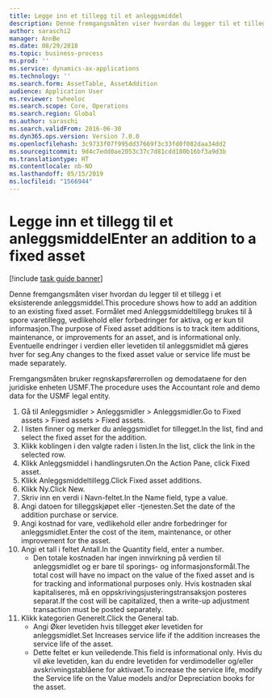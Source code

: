 ```yaml
---
title: Legge inn et tillegg til et anleggsmiddel
description: Denne fremgangsmåten viser hvordan du legger til et tillegg i et eksisterende anleggsmiddel.
author: saraschi2
manager: AnnBe
ms.date: 08/29/2018
ms.topic: business-process
ms.prod: ''
ms.service: dynamics-ax-applications
ms.technology: ''
ms.search.form: AssetTable, AssetAddition
audience: Application User
ms.reviewer: twheeloc
ms.search.scope: Core, Operations
ms.search.region: Global
ms.author: saraschi
ms.search.validFrom: 2016-06-30
ms.dyn365.ops.version: Version 7.0.0
ms.openlocfilehash: 3c9733f07f995dd37669f3c33fd0f082daa34dd2
ms.sourcegitcommit: 9d4c7edd0ae2053c37c7d81cdd180b16bf3a9d3b
ms.translationtype: HT
ms.contentlocale: nb-NO
ms.lasthandoff: 05/15/2019
ms.locfileid: "1566944"
---
```

# <a name="enter-an-addition-to-a-fixed-asset"></a><span data-ttu-id="55f19-103">Legge inn et tillegg til et anleggsmiddel</span><span class="sxs-lookup"><span data-stu-id="55f19-103">Enter an addition to a fixed asset</span></span>

[!include [task guide banner](../../includes/task-guide-banner.md)]

<span data-ttu-id="55f19-104">Denne fremgangsmåten viser hvordan du legger til et tillegg i et eksisterende anleggsmiddel.</span><span class="sxs-lookup"><span data-stu-id="55f19-104">This procedure shows how to add an addition to an existing fixed asset.</span></span> <span data-ttu-id="55f19-105">Formålet med Anleggsmiddeltillegg brukes til å spore varetillegg, vedlikehold eller forbedringer for aktiva, og er kun til informasjon.</span><span class="sxs-lookup"><span data-stu-id="55f19-105">The purpose of Fixed asset additions is to track item additions, maintenance, or improvements for an asset, and is informational only.</span></span> <span data-ttu-id="55f19-106">Eventuelle endringer i verdien eller levetiden til anleggsmidlet må gjøres hver for seg.</span><span class="sxs-lookup"><span data-stu-id="55f19-106">Any changes to the fixed asset value or service life must be made separately.</span></span>   



<span data-ttu-id="55f19-107">Fremgangsmåten bruker regnskapsførerrollen og demodataene for den juridiske enheten USMF.</span><span class="sxs-lookup"><span data-stu-id="55f19-107">The procedure uses the Accountant role and demo data for the USMF legal entity.</span></span>

1. <span data-ttu-id="55f19-108">Gå til Anleggsmidler > Anleggsmidler > Anleggsmidler.</span><span class="sxs-lookup"><span data-stu-id="55f19-108">Go to Fixed assets > Fixed assets > Fixed assets.</span></span>
2. <span data-ttu-id="55f19-109">I listen finner og merker du anleggsmidlet for tillegget.</span><span class="sxs-lookup"><span data-stu-id="55f19-109">In the list, find and select the fixed asset for the addition.</span></span>
3. <span data-ttu-id="55f19-110">Klikk koblingen i den valgte raden i listen.</span><span class="sxs-lookup"><span data-stu-id="55f19-110">In the list, click the link in the selected row.</span></span>
4. <span data-ttu-id="55f19-111">Klikk Anleggsmiddel i handlingsruten.</span><span class="sxs-lookup"><span data-stu-id="55f19-111">On the Action Pane, click Fixed asset.</span></span>
5. <span data-ttu-id="55f19-112">Klikk Anleggsmiddeltillegg.</span><span class="sxs-lookup"><span data-stu-id="55f19-112">Click Fixed asset additions.</span></span>
6. <span data-ttu-id="55f19-113">Klikk Ny.</span><span class="sxs-lookup"><span data-stu-id="55f19-113">Click New.</span></span>
7. <span data-ttu-id="55f19-114">Skriv inn en verdi i Navn-feltet.</span><span class="sxs-lookup"><span data-stu-id="55f19-114">In the Name field, type a value.</span></span>
8. <span data-ttu-id="55f19-115">Angi datoen for tilleggskjøpet eller -tjenesten.</span><span class="sxs-lookup"><span data-stu-id="55f19-115">Set the date of the addition purchase or service.</span></span>
9. <span data-ttu-id="55f19-116">Angi kostnad for vare, vedlikehold eller andre forbedringer for anleggsmidlet.</span><span class="sxs-lookup"><span data-stu-id="55f19-116">Enter the cost of the item, maintenance, or other improvement for the asset.</span></span>
10. <span data-ttu-id="55f19-117">Angi et tall i feltet Antall.</span><span class="sxs-lookup"><span data-stu-id="55f19-117">In the Quantity field, enter a number.</span></span>
    * <span data-ttu-id="55f19-118">Den totale kostnaden har ingen innvirkning på verdien til anleggsmidlet og er bare til sporings- og informasjonsformål.</span><span class="sxs-lookup"><span data-stu-id="55f19-118">The total cost will have no impact on the value of the fixed asset and is for tracking and informational purposes only.</span></span> <span data-ttu-id="55f19-119">Hvis kostnaden skal kapitaliseres, må en oppskrivingsjusteringstransaksjon posteres separat.</span><span class="sxs-lookup"><span data-stu-id="55f19-119">If the cost will be capitalized, then a write-up adjustment transaction must be posted separately.</span></span>  
11. <span data-ttu-id="55f19-120">Klikk kategorien Generelt.</span><span class="sxs-lookup"><span data-stu-id="55f19-120">Click the General tab.</span></span>
    * <span data-ttu-id="55f19-121">Angi Øker levetiden hvis tillegget øker levetiden for anleggsmidlet.</span><span class="sxs-lookup"><span data-stu-id="55f19-121">Set Increases service life if the addition increases the service life of the asset.</span></span>  
    * <span data-ttu-id="55f19-122">Dette feltet er kun veiledende.</span><span class="sxs-lookup"><span data-stu-id="55f19-122">This field is informational only.</span></span> <span data-ttu-id="55f19-123">Hvis du vil øke levetiden, kan du endre levetiden for verdimodeller og/eller avskrivningstablåene for aktivaet.</span><span class="sxs-lookup"><span data-stu-id="55f19-123">To increase the service life, modify the Service life on the Value models and/or Depreciation books for the asset.</span></span>  

